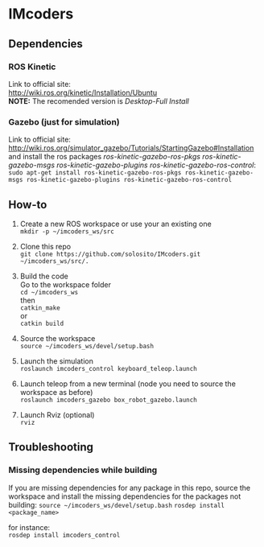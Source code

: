# IMcoders

## Dependencies
### ROS Kinetic
Link to official site:  
http://wiki.ros.org/kinetic/Installation/Ubuntu  
**NOTE:** The recomended version is _Desktop-Full Install_

### Gazebo (just for simulation)
Link to official site:  
http://wiki.ros.org/simulator_gazebo/Tutorials/StartingGazebo#Installation  
and install the ros packages _ros-kinetic-gazebo-ros-pkgs ros-kinetic-gazebo-msgs ros-kinetic-gazebo-plugins ros-kinetic-gazebo-ros-control_:  
`sudo apt-get install ros-kinetic-gazebo-ros-pkgs ros-kinetic-gazebo-msgs ros-kinetic-gazebo-plugins ros-kinetic-gazebo-ros-control`

## How-to
1. Create a new ROS workspace or use your an existing one  
`mkdir -p ~/imcoders_ws/src`

1. Clone this repo  
`git clone https://github.com/solosito/IMcoders.git ~/imcoders_ws/src/.`

1. Build the code  
Go to the workspace folder  
`cd ~/imcoders_ws`  
then  
`catkin_make`  
or  
`catkin build`  

1. Source the workspace  
`source ~/imcoders_ws/devel/setup.bash`

1. Launch the simulation  
`roslaunch imcoders_control keyboard_teleop.launch`

1. Launch teleop from a new terminal (node you need to source the workspace as before)  
`roslaunch imcoders_gazebo box_robot_gazebo.launch`

1. Launch Rviz (optional)  
`rviz`

## Troubleshooting
### Missing dependencies while building
If you are missing dependencies for any package in this repo, source the workspace and install the missing dependencies for the packages not building:
`source ~/imcoders_ws/devel/setup.bash`
`rosdep install <package_name>`  

for instance:  
`rosdep install imcoders_control`  
